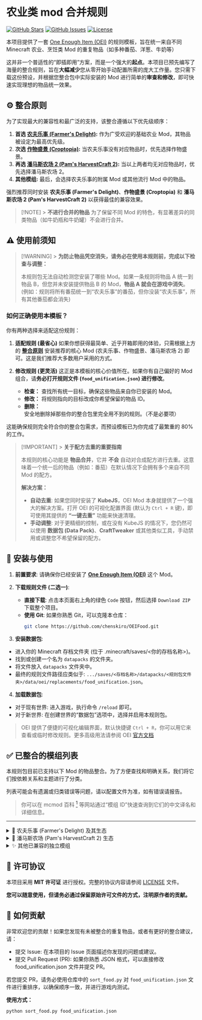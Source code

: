 # 农业类 mod 合并规则

[![GitHub Stars](https://img.shields.io/github/stars/chenskiro/OEIFood?style=flat-square)](https://github.com/chenskiro/OEIFood/stargazers)
[![GitHub Issues](https://img.shields.io/github/issues/chenskiro/OEIFood?style=flat-square)](https://github.com/chenskiro/OEIFood/issues)
[![License](https://img.shields.io/github/license/chenskiro/OEIFood?style=flat-square)](https://github.com/chenskiro/OEIFood/blob/main/LICENSE)

本项目提供了一套 [One Enough Item (OEI)](https://github.com/Tower-of-Sighs/OneEnoughItem) 的规则模板，旨在统一来自不同 Minecraft 农业、烹饪类 Mod 的重复物品（如多种番茄、洋葱、牛奶等）

这并非一个普适性的“即插即用”方案，而是一个强大的**起点**。本项目已预先编写了海量的整合规则，旨在**大幅减少**您从零开始手动配置所需的庞大工作量。您只需下载这份预设，并根据您整合包中实际安装的 Mod 进行简单的**审查和修改**，即可快速实现理想的物品统一效果。

## ⚙️ 整合原则

为了实现最大的兼容性和最广泛的支持，该整合遵循以下优先级顺序：

1.  **首选 [农夫乐事 (Farmer's Delight)](https://www.curseforge.com/minecraft/mc-mods/farmers-delight):** 作为广受欢迎的基础农业 Mod，其物品被设定为最高优先级。
2.  **次选 [作物盛景 (Croptopia)](https://www.curseforge.com/minecraft/mc-mods/croptopia-fabric):** 当农夫乐事没有对应物品时，优先选择作物盛景。
3.  **再选 [潘马斯农场 2 (Pam's HarvestCraft 2)](https://www.curseforge.com/minecraft/mc-mods/pams-harvestcraft-2-food-core):** 当以上两者均无对应物品时，优先选择潘马斯农场 2。
4.  **其他模组:** 最后，会选择农夫乐事的附属 Mod 或其他流行 Mod 中的物品。

强烈推荐同时安装 **农夫乐事 (Farmer's Delight)**、**作物盛景 (Croptopia)** 和 **潘马斯农场 2 (Pam's HarvestCraft 2)** 以获得最佳的兼容效果。

> [!NOTE] > **不进行合并的物品**
> 为了保留不同 Mod 的特色，有显著差异的同类物品（如牛奶瓶和牛奶罐）不会进行合并。

## ⚠️ 使用前须知

> [!WARNING] > **为防止物品凭空消失，请务必在使用本规则前，完成以下检查与调整：**
>
> 本规则包无法自动检测您安装了哪些 Mod。如果一条规则将物品 A 统一到物品 B，但您并未安装提供物品 B 的 Mod，**物品 A 就会在游戏中消失**。
> (例如：规则将所有番茄统一到“农夫乐事”的番茄，但你没装“农夫乐事”，所有其他番茄都会消失)

### 如何正确使用本模板？

你有两种选择来适配这份规则：

1.  **适配规则 (最省心)**
    如果你想获得最简单、近乎开箱即用的体验，只需根据上方的 **[整合原则](#%EF%B8%8F-整合原则)** 安装推荐的核心 Mod (农夫乐事、作物盛景、潘马斯农场 2) 即可。这是我们推荐大多数用户采用的方式。

2.  **修改规则 (更灵活)**
    这正是本模板的核心价值所在。如果你有自己偏好的 Mod 组合，请**务必打开规则文件 (`food_unification.json`) 进行修改**。
    - **检查：** 查找所有统一目标，确保这些物品来自你已安装的 Mod。
    - **修改：** 将规则指向的目标改成你希望保留的物品 ID。
    - **删除：** 安全地删除掉那些你的整合包里完全用不到的规则。（不是必要项）

这能确保规则完全符合你的整合包需求，而预设模板已为你完成了最繁重的 80% 的工作。

> [!IMPORTANT] > **关于配方去重的重要指南**
>
> 本规则的核心功能是 **物品合并**，它并 **不会** 自动对合成配方进行去重。这意味着一个统一后的物品（例如：番茄）在默认情况下会拥有多个来自不同 Mod 的配方。
>
> **解决方案：**
>
> - **自动去重**: 如果您同时安装了 **KubeJS**，OEI Mod 本身就提供了一个强大的解决方案。打开 OEI 的可视化配置界面 (默认为 `Ctrl + R` 键)，即可使用其提供的 **“一键去重”** 功能来快速清理。
> - **手动调整**: 对于更精细的控制，或在没有 KubeJS 的情况下，您仍然可以使用 **数据包 (Data Pack)**、**CraftTweaker** 或其他类似工具，手动禁用或调整您不希望保留的配方。

## 🔧 安装与使用

1. **前置要求**: 请确保你已经安装了 [**One Enough Item (OEI)**](https://github.com/Tower-of-Sighs/OneEnoughItem) 这个 Mod。

2. **下载规则文件 (二选一)**:

   - **直接下载**: 点击本页面右上角的绿色 `Code` 按钮，然后选择 `Download ZIP` 下载整个项目。
   - **使用 Git**: 如果你熟悉 Git，可以克隆本仓库：
     ```bash
     git clone https://github.com/chenskiro/OEIFood.git
     ```

3. **安装数据包**:

- 进入你的 Minecraft 存档文件夹 (位于 .minecraft/saves/<你的存档名称>)。
- 找到或创建一个名为 `datapacks` 的文件夹。
- 将文件放入 `datapacks` 文件夹中。
- 最终的规则文件路径应类似于: `.../saves/<存档名称>/datapacks/<规则包文件夹>/data/oei/replacements/food_unification.json`。

4. **加载数据包**:

- 对于现有世界: 进入游戏，执行命令 `/reload` 即可。
- 对于新世界: 在创建世界的“数据包”选项中，选择并启用本规则包。

> OEI 提供了便捷的可视化编辑界面，默认快捷键 `Ctrl + R`，你可以用它来查看或临时修改规则。更多高级用法请参阅 OEI [官方文档](https://doc.sighs.cc/docs/OneEnoughItem/intro)

## ✅ 已整合的模组列表

本规则包目前已支持以下 Mod 的物品整合。为了方便查找和明确关系，我们将它们按依赖关系和主题进行了分类。

列表可能会有遗漏或归类错误等问题，请以配置文件为准，如有错误请报告。

> 你可以在 mcmod 百科 [<sup>1</sup>](https://www.mcmod.cn/) 等网站通过“模组 ID”快速查询到它们的中文译名和详细信息。

---

<details>
<summary>🌿 农夫乐事 (Farmer's Delight) 及其生态</summary>
 
| 模组名称 (Mod Name) & ID |
| :--- |
| **Farmer's Delight** (`farmersdelight`) - **核心** |
| Argentina's Delight (`argentinas_delight`) |
| Brazilian Delight (`braziliandelight`) |
| Collector's Reap (`collectorsreap`) |
| Corn Delight (`corn_delight`) |
| Cultural Delights (`culturaldelights`) |
| Delightful (`delightful`) |
| Dumplings Delight (`dumplings_delight`) |
| Extra Delight (`extradelight`) |
| Farmer's Respite (`farmersrespite`) |
| Festive Delight (`festive_delight`) |
| Fruits Delight (`fruitsdelight`) |
| Manors Bounty (`manors_bounty`) |
| Muffins' Thai Delight (`muffins_thaidelight`) |
| Rustic Delights (`rusticdelight`) |
| Seed Delight (`seeddelight`) |
| Trail and Tales Delight (`trailandtales_delight`) |
| Ube's Delight (`ubesdelight`) |
| Unusual Delights (`unusual_delight`) |
| Vintage Delight (`vintagedelight`) |
 
</details>
 
<details>
<summary>🍎 潘马斯农场 (Pam's HarvestCraft 2) 生态</summary>
 
| 模组名称 (Mod Name) & ID |
| :--- |
| **Pam's HarvestCraft 2 - Crops** (`pamhc2crops`) - **核心** |
| **Pam's HarvestCraft 2 - Food Core** (`pamhc2foodcore`) - **核心** |
| **Pam's HarvestCraft 2 - Trees** (`pamhc2trees`) - **核心** |
 
</details>
 
<details>
<summary>✨ 其他已兼容的独立模组</summary>
 
| 模组名称 (Mod Name) & ID |
| :--- |
| Croptopia (`croptopia`) |
| Alex's Mobs (`alexsmobs`) |
| Biomes O' Plenty (`biomesoplenty`) |
| Bountiful Fares (`bountifulfares`) |
| Create (`create`) |
| Crock Pot (`crockpot`) |
| Farm and Charm (`farm_and_charm`) |
| Flavor Immersed Daily (`flavor_immersed_daily`) |
| Herbal Brews (`herbalbrews`) |
| Jellyfishing (`jellyfishing`) |
| Kaleidoscope Cookery (`kaleidoscope_cookery`) |
| Kitchenkarrot (`kitchenkarrot`) |
| Lt2 (`ltc2`) |
| Meadow (`meadow`) |
| MineColonies (`minecolonies`) |
| Neapolitan (`neapolitan`) |
| Pasterdream (`pasterdream`) |
| Productive Trees (`productivetrees`) |
| Sakura (`sakura`) |
| Simple Farming (`simplefarming`) |
| Sushi Go Crafting (`sushigocrafting`) |
| Tea Story (`teastory`) |
| Thermal Series (`thermal`) |
| Vanilla Cookbook (`vanillacookbook`) |
| Vinery (`vinery`) |
| Youkai's Homecoming (`youkaishomecoming`) |
| Youkai's Feasts (`youkaisfeasts`) |
 
</details>

## 📜 许可协议

本项目采用 **MIT 许可证** 进行授权。完整的协议内容请参阅 [LICENSE](LICENSE) 文件。

**您可以随意使用，但请务必通过保留原始许可文件的方式，注明原作者的贡献。**

## 🤝 如何贡献

非常欢迎您的贡献！如果您发现有未被整合的重复物品，或者有更好的整合建议，请：

- 提交 Issue: 在本项目的 Issue 页面描述你发现的问题或建议。
- 提交 Pull Request (PR): 如果你熟悉 JSON 格式，可以直接修改 food_unification.json 文件并提交 PR。

若您提交 PR，请务必使用仓库中的 `sort_food.py` 对 `food_unification.json` 文件进行重排序，以确保顺序一致，并进行游戏内测试。

**使用方式：**

```bash
python sort_food.py food_unification.json
```
